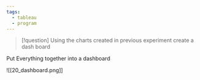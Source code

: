 ```yaml
---
tags:
  - tableau
  - program
---
```

>[!question] Using the charts created in previous experiment create a dash board

Put Everything together into a dashboard


![[20_dashboard.png]]